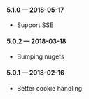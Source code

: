 #### 5.1.0 — 2018-05-17
* Support SSE

#### 5.0.2 — 2018-03-18
* Bumping nugets

#### 5.0.1 — 2018-02-16
* Better cookie handling
